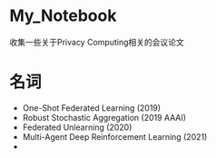 # My_Notebook

收集一些关于Privacy Computing相关的会议论文


# 名词
- One-Shot Federated Learning (2019)
- Robust Stochastic Aggregation (2019 AAAI)
- Federated Unlearning (2020)
- Multi-Agent Deep Reinforcement Learning (2021)
- 
